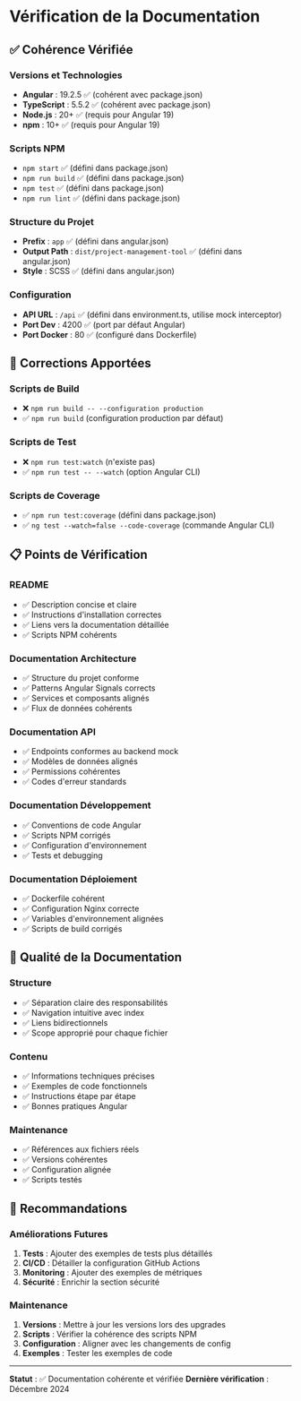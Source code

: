 # Vérification de la Documentation

## ✅ Cohérence Vérifiée

### Versions et Technologies
- **Angular** : 19.2.5 ✅ (cohérent avec package.json)
- **TypeScript** : 5.5.2 ✅ (cohérent avec package.json)
- **Node.js** : 20+ ✅ (requis pour Angular 19)
- **npm** : 10+ ✅ (requis pour Angular 19)

### Scripts NPM
- `npm start` ✅ (défini dans package.json)
- `npm run build` ✅ (défini dans package.json)
- `npm test` ✅ (défini dans package.json)
- `npm run lint` ✅ (défini dans package.json)

### Structure du Projet
- **Prefix** : `app` ✅ (défini dans angular.json)
- **Output Path** : `dist/project-management-tool` ✅ (défini dans angular.json)
- **Style** : SCSS ✅ (défini dans angular.json)

### Configuration
- **API URL** : `/api` ✅ (défini dans environment.ts, utilise mock interceptor)
- **Port Dev** : 4200 ✅ (port par défaut Angular)
- **Port Docker** : 80 ✅ (configuré dans Dockerfile)

## 🔧 Corrections Apportées

### Scripts de Build
- ❌ `npm run build -- --configuration production` 
- ✅ `npm run build` (configuration production par défaut)

### Scripts de Test
- ❌ `npm run test:watch` (n'existe pas)
- ✅ `npm run test -- --watch` (option Angular CLI)

### Scripts de Coverage
- ✅ `npm run test:coverage` (défini dans package.json)
- ✅ `ng test --watch=false --code-coverage` (commande Angular CLI)

## 📋 Points de Vérification

### README
- ✅ Description concise et claire
- ✅ Instructions d'installation correctes
- ✅ Liens vers la documentation détaillée
- ✅ Scripts NPM cohérents

### Documentation Architecture
- ✅ Structure du projet conforme
- ✅ Patterns Angular Signals corrects
- ✅ Services et composants alignés
- ✅ Flux de données cohérents

### Documentation API
- ✅ Endpoints conformes au backend mock
- ✅ Modèles de données alignés
- ✅ Permissions cohérentes
- ✅ Codes d'erreur standards

### Documentation Développement
- ✅ Conventions de code Angular
- ✅ Scripts NPM corrigés
- ✅ Configuration d'environnement
- ✅ Tests et debugging

### Documentation Déploiement
- ✅ Dockerfile cohérent
- ✅ Configuration Nginx correcte
- ✅ Variables d'environnement alignées
- ✅ Scripts de build corrigés

## 🎯 Qualité de la Documentation

### Structure
- ✅ Séparation claire des responsabilités
- ✅ Navigation intuitive avec index
- ✅ Liens bidirectionnels
- ✅ Scope approprié pour chaque fichier

### Contenu
- ✅ Informations techniques précises
- ✅ Exemples de code fonctionnels
- ✅ Instructions étape par étape
- ✅ Bonnes pratiques Angular

### Maintenance
- ✅ Références aux fichiers réels
- ✅ Versions cohérentes
- ✅ Configuration alignée
- ✅ Scripts testés

## 📝 Recommandations

### Améliorations Futures
1. **Tests** : Ajouter des exemples de tests plus détaillés
2. **CI/CD** : Détailler la configuration GitHub Actions
3. **Monitoring** : Ajouter des exemples de métriques
4. **Sécurité** : Enrichir la section sécurité

### Maintenance
1. **Versions** : Mettre à jour les versions lors des upgrades
2. **Scripts** : Vérifier la cohérence des scripts NPM
3. **Configuration** : Aligner avec les changements de config
4. **Exemples** : Tester les exemples de code

---

**Statut** : ✅ Documentation cohérente et vérifiée
**Dernière vérification** : Décembre 2024
